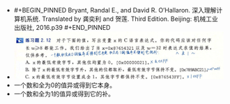 - #+BEGIN_PINNED
  Bryant, Randal E., and David R. O’Hallaron. 深入理解计算机系统. Translated by 龚奕利 and 贺莲. Third Edition. Beijing: 机械工业出版社, 2016.p39
  #+END_PINNED
- ![image.png](../assets/image_1666920580932_0.png)
- 一个数和全为0的值异或得到它本身。
- 一个数和全为1的值异或得到它的补。